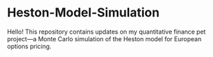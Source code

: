 # Heston-Model-Simulation
Hello! This repository contains updates on my quantitative finance pet project—a Monte Carlo simulation of the Heston model for European options pricing.
